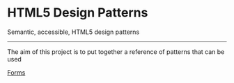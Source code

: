 # HTML5 Design Patterns

Semantic, accessible, HTML5 design patterns

---

The aim of this project is to put together a reference of patterns that can be used 



[Forms](forms.md)

